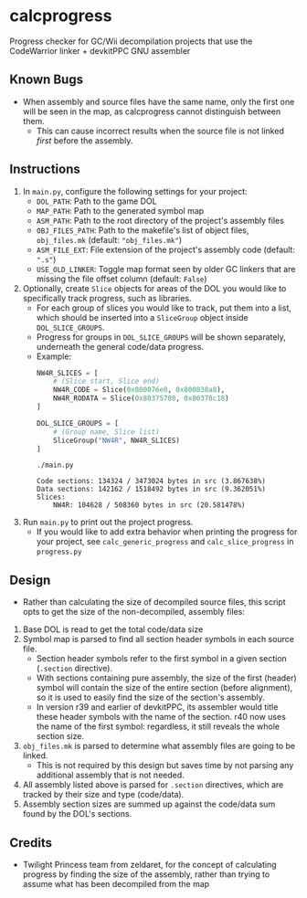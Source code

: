 # calcprogress
 Progress checker for GC/Wii decompilation projects that use the CodeWarrior linker + devkitPPC GNU assembler
## Known Bugs
  - When assembly and source files have the same name, only the first one will be seen in the map, as calcprogress cannot distinguish between them.
    - This can cause incorrect results when the source file is not linked *first* before the assembly.
## Instructions
1. In `main.py`, configure the following settings for your project:
   - `DOL_PATH`: Path to the game DOL
   - `MAP_PATH`: Path to the generated symbol map
   - `ASM_PATH`: Path to the root directory of the project's assembly files
   - `OBJ_FILES_PATH`: Path to the makefile's list of object files, `obj_files.mk` (default: `"obj_files.mk"`)
   - `ASM_FILE_EXT`: File extension of the project's assembly code (default: `".s"`)
   - `USE_OLD_LINKER`: Toggle map format seen by older GC linkers that are missing the file offset column (default: `False`)
2. Optionally, create `Slice` objects for areas of the DOL you would like to specifically track progress, such as libraries.
    - For each group of slices you would like to track, put them into a list, which should be inserted into a `SliceGroup` object inside `DOL_SLICE_GROUPS`.
    - Progress for groups in `DOL_SLICE_GROUPS` will be shown separately, underneath the general code/data progress.
    - Example:
        ```py
        NW4R_SLICES = [
            # (Slice start, Slice end)
            NW4R_CODE = Slice(0x800076e0, 0x800838a8),
            NW4R_RODATA = Slice(0x80375780, 0x80378c18)
        ]

        DOL_SLICE_GROUPS = [
            # (Group name, Slice list)
            SliceGroup("NW4R", NW4R_SLICES)
        ]
        ```
        ```
        ./main.py

        Code sections: 134324 / 3473024 bytes in src (3.867638%)
        Data sections: 142162 / 1518492 bytes in src (9.362051%)
        Slices:
            NW4R: 104628 / 508360 bytes in src (20.581478%)
        ```
3. Run `main.py` to print out the project progress.
   - If you would like to add extra behavior when printing the progress for your project, see `calc_generic_progress` and `calc_slice_progress` in `progress.py`
## Design
 - Rather than calculating the size of decompiled source files, this script opts to get the size of the non-decompiled, assembly files:
1. Base DOL is read to get the total code/data size
2. Symbol map is parsed to find all section header symbols in each source file.
   - Section header symbols refer to the first symbol in a given section (`.section` directive).
   - With sections containing pure assembly, the size of the first (header) symbol will contain the size of the entire section (before alignment), so it is used to easily find the size of the section's assembly.
   - In version r39 and earlier of devkitPPC, its assembler would title these header symbols with the name of the section. r40 now uses the name of the first symbol: regardless, it still reveals the whole section size.
3. `obj_files.mk` is parsed to determine what assembly files are going to be linked.
   - This is not required by this design but saves time by not parsing any additional assembly that is not needed.
4. All assembly listed above is parsed for `.section` directives, which are tracked by their size and type (code/data).
5. Assembly section sizes are summed up against the code/data sum found by the DOL's sections.
## Credits
 - Twilight Princess team from zeldaret, for the concept of calculating progress by finding the size of the assembly, rather than trying to assume what has been decompiled from the map